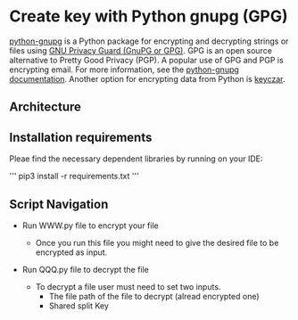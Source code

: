 

# Create key with Python gnupg (GPG)

[python-gnupg](https://code.google.com/archive/p/python-gnupg/) is a Python package for encrypting and decrypting strings or files using [GNU Privacy Guard (GnuPG or GPG)](https://en.wikipedia.org/wiki/GNU_Privacy_Guard). GPG is an open source alternative to Pretty Good Privacy (PGP). A popular use of GPG and PGP is encrypting email. For more information, see the [python-gnupg documentation](https://pythonhosted.org/python-gnupg/). Another option for encrypting data from Python is [keyczar](https://github.com/google/keyczar).

## Architecture 

## Installation requirements

Pleae find the necessary dependent libraries by running on your IDE: 

''' 
pip3 install -r requirements.txt
'''
## Script Navigation
-   Run WWW.py file to encrypt your file
    -   Once you run this file you might need to give the desired file to be encrypted as input.

-   Run QQQ.py file to decrypt the file
    -   To decrypt a file user must need to set two inputs.
        -   The file path of the file to decrypt (alread encrypted one)
        -   Shared split Key
        


